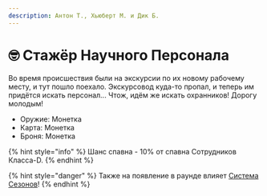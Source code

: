 ```yaml
---
description: Антон Т., Хьюберт М. и Дик Б.
---
```


# 🤓 Стажёр Научного Персонала

Во время происшествия были на экскурсии по их новому рабочему месту, и тут пошло поехало. Экскурсовод куда-то пропал, и теперь им придётся искать персонал... Чтож, идём же искать охранников! Дорогу молодым!

* Оружие: Монетка
* Карта: Монетка
* Броня: Монетка

{% hint style="info" %}
Шанс спавна - 10% от спавна Сотрудников Класса-D.
{% endhint %}

{% hint style="danger" %}
Также на появление в раунде влияет [Система Сезонов](../../server-systems/seasons-system.md)!
{% endhint %}
